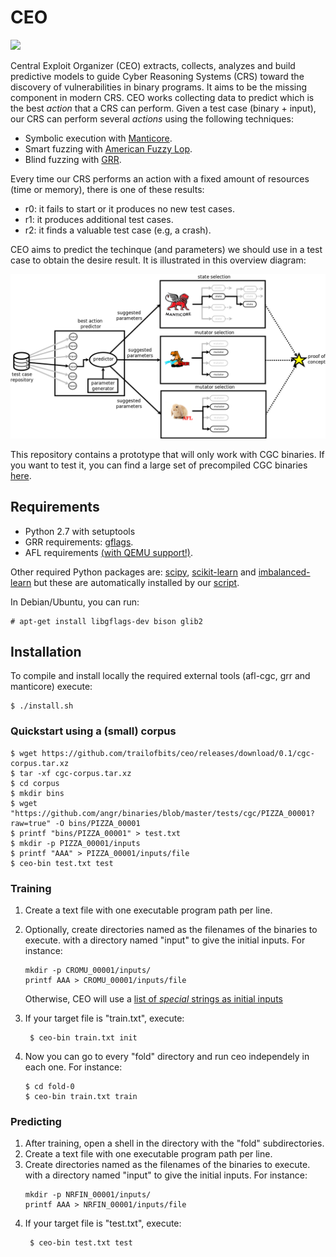# CEO 

<img src="https://image.freepik.com/free-icon/suit-and-tie-outfit_318-42494.jpg" width="150">

Central Exploit Organizer (CEO) extracts, collects, analyzes and build predictive models to guide Cyber Reasoning Systems (CRS) toward the discovery of vulnerabilities in binary programs. It aims to be the missing component in modern CRS.
CEO works collecting data to predict which is the best *action* that a CRS can perform. Given a test case (binary + input), our CRS can perform several *actions* using the following techniques:

* Symbolic execution with [Manticore](https://github.com/trailofbits/manticore).
* Smart fuzzing with [American Fuzzy Lop](http://lcamtuf.coredump.cx/afl/).
* Blind fuzzing with [GRR](https://github.com/trailofbits/grr).

Every time our CRS performs an action with a fixed amount of resources (time or memory), there is one of these results:

* r0: it fails to start or it produces no new test cases.
* r1: it produces additional test cases.
* r2: it finds a valuable test case (e.g, a crash).

CEO aims to predict the techinque (and parameters) we should use in a test case to obtain the desire result. It is illustrated in this overview diagram:

![overview](https://github.com/trailofbits/ceo/blob/master/docs/discovery-overview.png)

This repository contains a prototype that will only work with CGC binaries. If you want to test it, you can find a large set of precompiled CGC binaries [here](https://github.com/zardus/cgc-bins).

## Requirements

* Python 2.7 with setuptools
* GRR requirements: [gflags](https://github.com/gflags/gflags). 
* AFL requirements [(with QEMU support!)](https://github.com/ggrieco-tob/afl-cgc/blob/master/qemu_mode/build_qemu_support.sh#L33).

Other required Python packages are: 
[scipy](https://scipy.org/), [scikit-learn](http://scikit-learn.org/) and 
[imbalanced-learn](http://imbalanced-learn.org) but these are automatically installed
by our [script](https://github.com/ggrieco-tob/ceo/blob/master/install.sh).

In Debian/Ubuntu, you can run:

```
# apt-get install libgflags-dev bison glib2
```

## Installation

To compile and install locally the required external tools (afl-cgc, grr and manticore) 
execute:

```
$ ./install.sh
```

### Quickstart using a (small) corpus 

```
$ wget https://github.com/trailofbits/ceo/releases/download/0.1/cgc-corpus.tar.xz
$ tar -xf cgc-corpus.tar.xz
$ cd corpus
$ mkdir bins
$ wget "https://github.com/angr/binaries/blob/master/tests/cgc/PIZZA_00001?raw=true" -O bins/PIZZA_00001
$ printf "bins/PIZZA_00001" > test.txt
$ mkdir -p PIZZA_00001/inputs
$ printf "AAA" > PIZZA_00001/inputs/file
$ ceo-bin test.txt test
```

### Training

1. Create a text file with one executable program path per line.
2. Optionally, create directories named as the filenames of the binaries to execute. 
   with a directory named "input" to give the initial inputs. For instance:
   ```
   mkdir -p CROMU_00001/inputs/
   printf AAA > CROMU_00001/inputs/file
   ```
   Otherwise, CEO will use a [list of *special* strings as initial inputs](https://github.com/minimaxir/big-list-of-naughty-strings) 
2. If your target file is "train.txt", execute:
   ```
    $ ceo-bin train.txt init
   ```
    
3. Now you can go to every "fold" directory and run ceo independely in each one. For instance: 
   ```
   $ cd fold-0
   $ ceo-bin train.txt train
   ```

### Predicting

1. After training, open a shell in the directory with the "fold" subdirectories.
2. Create a text file with one executable program path per line.
3. Create directories named as the filenames of the binaries to execute. 
   with a directory named "input" to give the initial inputs. For instance:
   ```
   mkdir -p NRFIN_00001/inputs/
   printf AAA > NRFIN_00001/inputs/file
   ```
4. If your target file is "test.txt", execute:
   ```
    $ ceo-bin test.txt test
   ```
